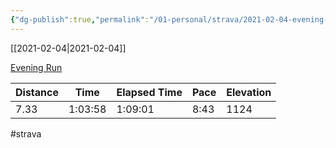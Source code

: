 ```yaml
---
{"dg-publish":true,"permalink":"/01-personal/strava/2021-02-04-evening-run/"}
---
```



[[2021-02-04\|2021-02-04]]

[Evening Run](https://www.strava.com/activities/4736597066)

| Distance | Time    | Elapsed Time | Pace | Elevation |
| -------- | ------- | ------------ | ---- | --------- |
| 7.33     | 1:03:58 | 1:09:01      | 8:43 | 1124      |




#strava

